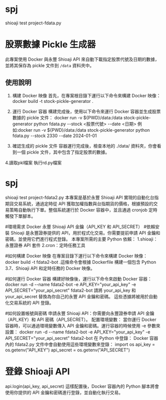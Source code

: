 # spj
shioaji test project-fdata.py
# 股票數據 Pickle 生成器
此專案使用 Docker 與永豐 Shioaji API 來自動下載指定股票代號及日期的數據，並將其保存為 pickle 文件到 `/data` 資料夾中。

## 使用說明
1. 構建 Docker 映像
首先，在專案根目錄下運行以下命令來構建 Docker 映像：
docker build -t stock-pickle-generator .

2. 運行 Docker 容器
構建完成後，使用以下命令來運行 Docker 容器並生成股票數據的 pickle 文件：
docker run -v ${PWD}/data:/data stock-pickle-generator python fdata.py --stock <股票代號> --date <日期>
例如:docker run -v ${PWD}/data:/data stock-pickle-generator python fdata.py --stock 2330 --date 2024-01-01

3. 確認生成的 pickle 文件
容器運行完成後，檢查本地的 ./data/ 資料夾，你會看到一個 pickle 文件，其中包含了指定股票的數據。

4.讀取pkl檔案
執行rd.py檔案

# spj
shioaji test project-fdata2.py
本專案是基於永豐 Shioaji API 實現的自動化台指期貨交易系統，通過定時從 API 獲取加權指數與台指期貨的價格，根據預設的交易策略自動執行下單。整個系統運行於 Docker 容器中，並且通過 cronjob 定時觸發下單腳本。

#環境需求
Docker
永豐 Shioaji API 金鑰（API_KEY 和 API_SECRET）
#依賴安裝
Shioaji 是永豐證券提供的 API，用於程式化交易。你需要提前申請 API 金鑰和密碼，並使用它們進行程式登錄。
本專案所需的主要 Python 依賴：
1.shioaji：永豐證券 API 套件
2.cron：定時任務工具

#如何構建 Docker 映像
在專案目錄下運行以下命令來構建 Docker 映像：docker build -t fdata2-bot .這條命令會根據 Dockerfile 構建一個包含 Python 3.7、Shioaji API 和定時任務的 Docker 映像。

#如何運行 Docker 容器
構建好映像後，運行以下命令來啟動 Docker 容器：docker run -d --name fdata2-bot -e API_KEY="your_api_key" -e API_SECRET="your_api_secret" fdata2-bot
請將 your_api_key 和 your_api_secret 替換為你自己的永豐 API 金鑰和密碼。
這些憑據將被用於自動化交易系統的 API 登錄。

#如何設置帳號與密碼
申請永豐 Shioaji API：你需要向永豐證券申請 API 金鑰（API_KEY）和 API 密碼（API_SECRET）。
配置環境變數： 當你運行 Docker 容器時，可以通過環境變數傳入 API 金鑰和密碼。運行容器的時候使用 -e 參數來設置：
docker run -d --name fdata2-bot -e API_KEY="your_api_key" -e API_SECRET="your_api_secret" fdata2-bot
在 Python 中登錄： Docker 容器內的 fdata2.py 文件中會自動使用這些環境變數來登錄：
import os
api_key = os.getenv("API_KEY")
api_secret = os.getenv("API_SECRET")

# 登錄 Shioaji API
api.login(api_key, api_secret)
這樣配置後，Docker 容器內的 Python 腳本將會使用你提供的 API 金鑰和密碼進行登錄，並自動化執行交易。




